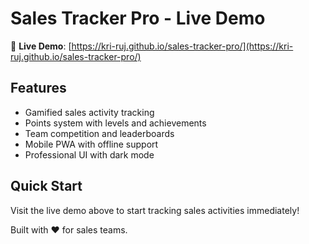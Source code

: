 # Sales Tracker Pro - Live Demo

🚀 **Live Demo**: [https://kri-ruj.github.io/sales-tracker-pro/](https://kri-ruj.github.io/sales-tracker-pro/)

## Features
- Gamified sales activity tracking
- Points system with levels and achievements  
- Team competition and leaderboards
- Mobile PWA with offline support
- Professional UI with dark mode

## Quick Start
Visit the live demo above to start tracking sales activities immediately!

Built with ❤️ for sales teams.
